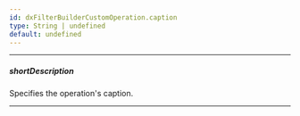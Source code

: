 ```yaml
---
id: dxFilterBuilderCustomOperation.caption
type: String | undefined
default: undefined
---
```

---
##### shortDescription
Specifies the operation's caption.

---
